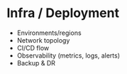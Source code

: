# Infra / Deployment
- Environments/regions
- Network topology
- CI/CD flow
- Observability (metrics, logs, alerts)
- Backup & DR
